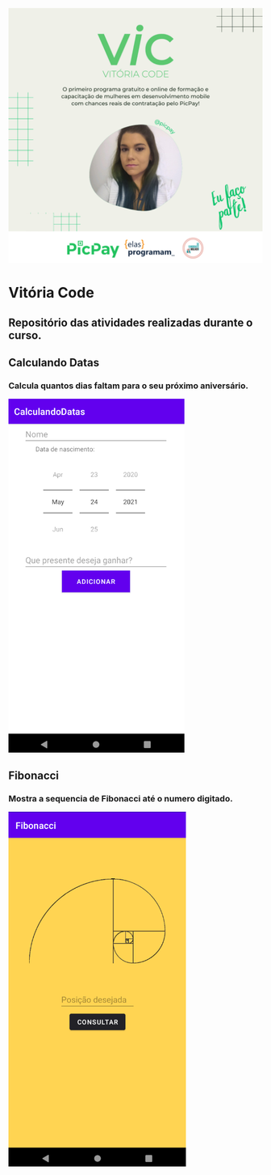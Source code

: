 ![Capa](capa.png)
# Vitória Code

## Repositório das atividades realizadas durante o curso.

## Calculando Datas 
  
### Calcula quantos dias faltam para o seu próximo aniversário.

![calculadora de datas](calculandoDatas.png)

## Fibonacci

### Mostra a sequencia de Fibonacci até o numero digitado.

![fibonacci](fibonnaci.png)